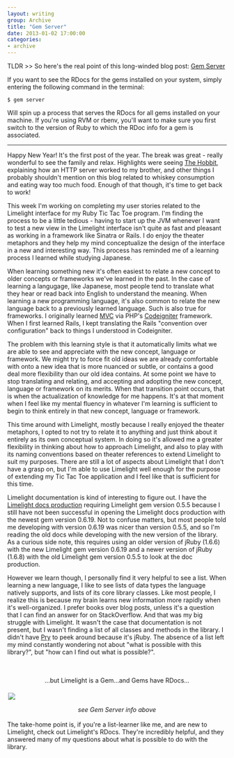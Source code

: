 ```yaml
---
layout: writing
group: Archive
title: "Gem Server"
date: 2013-01-02 17:00:00
categories:
- archive
---
```


TLDR >> So here's the real point of this long-winded blog post: [Gem Server](http://docs.rubygems.org/read/chapter/18)

If you want to see the RDocs for the gems installed on your system, simply entering the following command in the terminal:

    $ gem server

Will spin up a process that serves the RDocs for all gems installed on your machine. If you're using RVM or rbenv, you'll want to make sure you first switch to the version of Ruby to which the RDoc info for a gem is associated.

---

Happy New Year! It's the first post of the year. The break was great - really wonderful to see the family and relax. Highlights were seeing [The Hobbit](http://www.thehobbit.com/), explaining how an HTTP server worked to my brother, and other things I probably shouldn't mention on this blog related to whiskey consumption and eating way too much food. Enough of that though, it's time to get back to work!

This week I'm working on completing my user stories related to the Limelight interface for my Ruby Tic Tac Toe program. I'm finding the process to be a little tedious - having to start up the JVM whenever I want to test a new view in the Limelight interface isn't quite as fast and pleasant as working in a framework like Sinatra or Rails. I do enjoy the theater metaphors and they help my mind conceptualize the design of the interface in a new and interesting way. This process has reminded me of a learning process I learned while studying Japanese.

When learning something new it's often easiest to relate a new concept to older concepts or frameworks we've learned in the past. In the case of learning a langugage, like Japanese, most people tend to translate what they hear or read back into English to understand the meaning. When learning a new programming language, it's also common to relate the new language back to a previously learned language. Such is also true for frameworks. I originally learned [MVC](http://en.wikipedia.org/wiki/Model%E2%80%93view%E2%80%93controller) via PHP's [Codeigniter](http://ellislab.com/codeigniter) framework. When I first learned Rails, I kept translating the Rails "convention over configuration" back to things I understood in Codeigniter.

The problem with this learning style is that it automatically limits what we are able to see and appreciate with the new concept, language or framework. We might try to force fit old ideas we are already comfortable with onto a new idea that is more nuanced or subtle, or contains a good deal more flexibility than our old idea contains. At some point we have to stop translating and relating, and accepting and adopting the new concept, language or framework on its merits. When that transition point occurs, that is when the actualization of knowledge for me happens. It's at that moment when I feel like my mental fluency in whatever I'm learning is sufficient to begin to think entirely in that new concept, language or framework.

This time around with Limelight, mostly because I really enjoyed the theater metaphors, I opted to not try to relate it to anything and just think about it entirely as its own conceptual system. In doing so it's allowed me a greater flexibility in thinking about how to approach Limelight, and also to play with its naming conventions based on theater references to extend Limelight to suit my purposes. There are still a lot of aspects about Limelight that I don't have a grasp on, but I'm able to use Limelight well enough for the purpose of extending my Tic Tac Toe application and I feel like that is sufficient for this time.

Limelight documentation is kind of interesting to figure out. I have the [Limelight docs production](https://github.com/slagyr/limelight/downloads) requiring Limelight gem version 0.5.5 because I still have not been successful in opening the Limelight docs production with the newest gem version 0.6.19. Not to confuse matters, but most people told me developing with version 0.6.19 was nicer than version 0.5.5, and so I'm reading the old docs while developing with the new version of the library. As a curious side note, this requires using an older version of jRuby (1.6.6) with the new Limelight gem version 0.6.19 and a newer version of jRuby (1.6.8) with the old Limelight gem version 0.5.5 to look at the doc production.

However we learn though, I personally find it very helpful to see a list. When learning a new language, I like to see lists of data types the language natively supports, and lists of its core library classes. Like most people, I realize this is because my brain learns new information more rapidly when it's well-organized. I prefer books over blog posts, unless it's a question that I can find an answer for on StackOverflow. And that was my big struggle with Limelight. It wasn't the case that documentation is not present, but I wasn't finding a list of all classes and methods in the library. I didn't have [Pry](http://pryrepl.org/) to peek around because it's jRuby. The absence of a list left my mind constantly wondering not about "what is possible with this library?", but "how can I find out what is possible?".

<div style="text-align: center;">
  <br />
  <br />
...but Limelight is a Gem...and Gems have RDocs...
</div>

[<div style="width: 500px; margin: 20px auto 0 auto;"><img src="http://i.imgur.com/t21Kk.jpg" /></div>](http://i.imgur.com/t21Kk.jpg)

<div style="text-align: center;">
  <em>
  see Gem Server info above
  </em>
  <br />
  <br />
</div>
The take-home point is, if you're a list-learner like me, and are new to Limelight, check out Limelight's RDocs. They're incredibly helpful, and they answered many of my questions about what is possible to do with the library.
